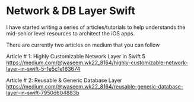 # Network & DB Layer Swift

I have started writing a series of articles/tutorials to help understands the mid-senior level resources to architect the iOS apps. 

There are currently two articles on medium that you can follow

Article # 1: Highly Customizable Network Layer in Swift 5
https://medium.com/@waseem.wk22_8164/highly-customizable-network-layer-in-swift-5-1e5c1e163674



Article # 2: Reusable & Generic Database Layer
https://medium.com/@waseem.wk22_8164/reusable-generic-database-layer-in-swift-7950d604883b
